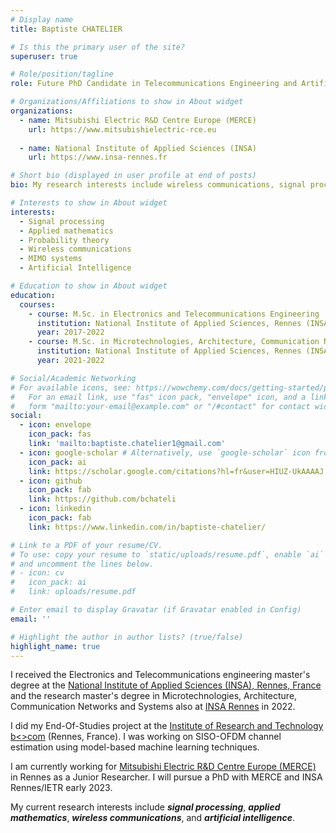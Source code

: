 ```yaml
---
# Display name
title: Baptiste CHATELIER

# Is this the primary user of the site?
superuser: true

# Role/position/tagline
role: Future PhD Candidate in Telecommunications Engineering and Artificial Intelligence

# Organizations/Affiliations to show in About widget
organizations:
  - name: Mitsubishi Electric R&D Centre Europe (MERCE)
    url: https://www.mitsubishielectric-rce.eu
    
  - name: National Institute of Applied Sciences (INSA)
    url: https://www.insa-rennes.fr

# Short bio (displayed in user profile at end of posts)
bio: My research interests include wireless communications, signal processing, artificial intelligence.

# Interests to show in About widget
interests:
  - Signal processing
  - Applied mathematics
  - Probability theory
  - Wireless communications
  - MIMO systems
  - Artificial Intelligence

# Education to show in About widget
education:
  courses:
    - course: M.Sc. in Electronics and Telecommunications Engineering
      institution: National Institute of Applied Sciences, Rennes (INSA)
      year: 2017-2022
    - course: M.Sc. in Microtechnologies, Architecture, Communication Networks and Systems (Research master)
      institution: National Institute of Applied Sciences, Rennes (INSA)
      year: 2021-2022

# Social/Academic Networking
# For available icons, see: https://wowchemy.com/docs/getting-started/page-builder/#icons
#   For an email link, use "fas" icon pack, "envelope" icon, and a link in the
#   form "mailto:your-email@example.com" or "/#contact" for contact widget.
social:
  - icon: envelope
    icon_pack: fas
    link: 'mailto:baptiste.chatelier1@gmail.com'
  - icon: google-scholar # Alternatively, use `google-scholar` icon from `ai` icon pack
    icon_pack: ai
    link: https://scholar.google.com/citations?hl=fr&user=HIUZ-UkAAAAJ
  - icon: github
    icon_pack: fab
    link: https://github.com/bchateli
  - icon: linkedin
    icon_pack: fab
    link: https://www.linkedin.com/in/baptiste-chatelier/

# Link to a PDF of your resume/CV.
# To use: copy your resume to `static/uploads/resume.pdf`, enable `ai` icons in `params.toml`,
# and uncomment the lines below.
# - icon: cv
#   icon_pack: ai
#   link: uploads/resume.pdf

# Enter email to display Gravatar (if Gravatar enabled in Config)
email: ''

# Highlight the author in author lists? (true/false)
highlight_name: true
---
```


I received the Electronics and Telecommunications engineering master's degree at the [National Institute of Applied Sciences (INSA), Rennes, France](https://www.insa-rennes.fr/electronics-telecommunications.html) and the research master's degree in Microtechnologies, Architecture, Communication Networks and Systems also at [INSA Rennes](https://www.insa-rennes.fr/master-electronics.html) in 2022.

I did my End-Of-Studies project at the [Institute of Research and Technology b<>com](https://b-com.com) (Rennes, France). I was working on SISO-OFDM channel estimation using model-based machine learning techniques.

I am currently working for [Mitsubishi Electric R&D Centre Europe (MERCE)](https://www.mitsubishielectric-rce.eu) in Rennes as a Junior Researcher. I will pursue a PhD with MERCE and INSA Rennes/IETR early 2023.

My current research interests include **_signal processing_**, **_applied mathematics_**, **_wireless communications_**, and **_artificial intelligence_**.

